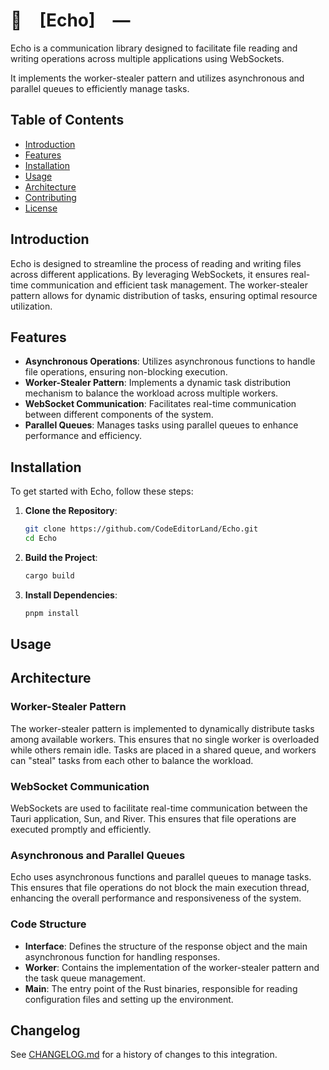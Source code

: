 # 📣 [Echo] —

Echo is a communication library designed to facilitate file reading and writing
operations across multiple applications using WebSockets.

It implements the worker-stealer pattern and utilizes asynchronous and parallel
queues to efficiently manage tasks.

## Table of Contents

-   [Introduction](#Introduction)
-   [Features](#Features)
-   [Installation](#Installation)
-   [Usage](#Usage)
-   [Architecture](#Architecture)
-   [Contributing](CONTRIBUTING.md)
-   [License](LICENSE)

## Introduction

Echo is designed to streamline the process of reading and writing files across
different applications. By leveraging WebSockets, it ensures real-time
communication and efficient task management. The worker-stealer pattern allows
for dynamic distribution of tasks, ensuring optimal resource utilization.

## Features

-   **Asynchronous Operations**: Utilizes asynchronous functions to handle file
    operations, ensuring non-blocking execution.
-   **Worker-Stealer Pattern**: Implements a dynamic task distribution mechanism
    to balance the workload across multiple workers.
-   **WebSocket Communication**: Facilitates real-time communication between
    different components of the system.
-   **Parallel Queues**: Manages tasks using parallel queues to enhance
    performance and efficiency.

## Installation

To get started with Echo, follow these steps:

1. **Clone the Repository**:

    ```bash
    git clone https://github.com/CodeEditorLand/Echo.git
    cd Echo
    ```

2. **Build the Project**:

    ```bash
    cargo build
    ```

3. **Install Dependencies**:
    ```bash
    pnpm install
    ```

## Usage

## Architecture

### Worker-Stealer Pattern

The worker-stealer pattern is implemented to dynamically distribute tasks among
available workers. This ensures that no single worker is overloaded while others
remain idle. Tasks are placed in a shared queue, and workers can "steal" tasks
from each other to balance the workload.

### WebSocket Communication

WebSockets are used to facilitate real-time communication between the Tauri
application, Sun, and River. This ensures that file operations are executed
promptly and efficiently.

### Asynchronous and Parallel Queues

Echo uses asynchronous functions and parallel queues to manage tasks. This
ensures that file operations do not block the main execution thread, enhancing
the overall performance and responsiveness of the system.

### Code Structure

-   **Interface**: Defines the structure of the response object and the main
    asynchronous function for handling responses.
-   **Worker**: Contains the implementation of the worker-stealer pattern and
    the task queue management.
-   **Main**: The entry point of the Rust binaries, responsible for reading
    configuration files and setting up the environment.

## Changelog

See [CHANGELOG.md](CHANGELOG.md) for a history of changes to this integration.
